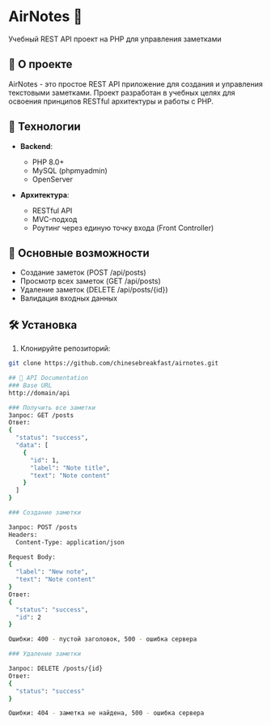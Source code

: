# AirNotes 📝

Учебный REST API проект на PHP для управления заметками

## 🚀 О проекте

AirNotes - это простое REST API приложение для создания и управления текстовыми заметками. Проект разработан в учебных целях для освоения принципов RESTful архитектуры и работы с PHP.

## 🔧 Технологии

- **Backend**:
  - PHP 8.0+
  - MySQL (phpmyadmin)
  - OpenServer
  
- **Архитектура**:
  - RESTful API
  - MVC-подход
  - Роутинг через единую точку входа (Front Controller)

## 📌 Основные возможности

- Создание заметок (POST /api/posts)
- Просмотр всех заметок (GET /api/posts)
- Удаление заметок (DELETE /api/posts/{id})
- Валидация входных данных

## 🛠️ Установка

1. Клонируйте репозиторий:
```bash
git clone https://github.com/chinesebreakfast/airnotes.git

## 📡 API Documentation
### Base URL
http://domain/api

### Получить все заметки
Запрос: GET /posts
Ответ:
{
  "status": "success",
  "data": [
    {
      "id": 1,
      "label": "Note title",
      "text": "Note content"
    }
  ]
}

### Создание заметки

Запрос: POST /posts
Headers:
  Content-Type: application/json

Request Body:
{
  "label": "New note",
  "text": "Note content"
}
Ответ:
{
  "status": "success",
  "id": 2
}

Ошибки: 400 - пустой заголовок, 500 - ошибка сервера

### Удаление заметки

Запрос: DELETE /posts/{id}
Ответ:
{
  "status": "success"
}

Ошибки: 404 - заметка не найдена, 500 - ошибка сервера
